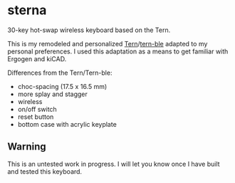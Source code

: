 # sterna
30-key hot-swap wireless keyboard based on the Tern.

This is my remodeled and personalized [Tern](https://github.com/rschenk/tern/)/[tern-ble](https://gitlab.com/gleb_sexy/tern-ble/) adapted to my personal preferences. I used this adaptation as a means to get familiar with Ergogen and kiCAD.

Differences from the Tern/Tern-ble:
- choc-spacing (17.5 x 16.5 mm)
- more splay and stagger
- wireless
- on/off switch
- reset button
- bottom case with acrylic keyplate

## Warning
This is an untested work in progress. I will let you know once I have built and tested this keyboard.


